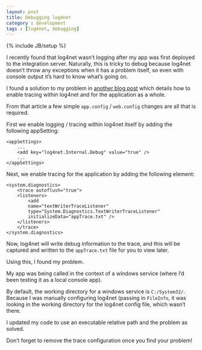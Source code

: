 ```yaml
---
layout: post
title: Debugging log4net
category : development
tags : [log4net, debugging]
---
```

{% include JB/setup %}

I recently found that log4net wasn’t logging after my app was first deployed to the integration server. Naturally, this is tricky to debug because log4net doesn’t throw any exceptions when it has a problem itself, so even with console output it’s hard to know what’s going on.

I found a solution to my problem in [another blog post](http://gavindraper.com/2013/07/29/debugging-issues-with-log4net-not-logging/) which details how to enable tracing within log4net and for the application as a whole.

From that article a few simple `app.config` / `web.config` changes are all that is required.

First we enable logging / tracing within log4net itself by adding the following appSetting:

    <appSettings>
        ...
        <add key="log4net.Internal.Debug" value="true" />
        ...
    </appSettings>

Next, we enable tracing for the application by adding the following element:

    <system.diagnostics>
        <trace autoflush="true">  
        <listeners>
            <add
            name="textWriterTraceListener"
            type="System.Diagnostics.TextWriterTraceListener"
            initializeData="appTrace.txt" />
        </listeners>
        </trace>
    </system.diagnostics>

Now, log4net will write debug information to the trace, and this will be captured and written to the `appTrace.txt` file for you to view later.

Using this, I found my problem.

My app was being called in the context of a windows service (where I’d been testing it as a local console app).

By default, the working directory for a windows service is `C:/System32/`. Because I was manually configuring log4net (passing in `FileInfo`, it was looking in the working directory for the log4net config file, which wasn’t there.

I updated my code to use an executable relative path and the problem as solved.

Don’t forget to remove the trace configuration once you find your problem!